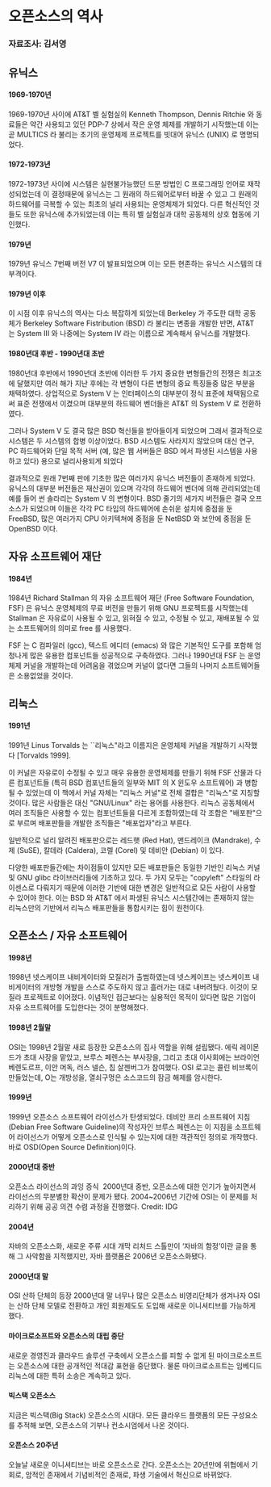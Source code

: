 # 오픈소스의 역사
### 자료조사: 김서영


## 유닉스

#### 1969-1970년

  1969-1970년 사이에 AT&T 벨 실험실의 Kenneth Thompson, Dennis Ritchie 와 동료들은 
약간 사용되고 있던 PDP-7 상에서 작은 운영 체제를 개발하기 시작했는데 이는 곧 MULTICS 라 불리는 
초기의 운영체제 프로젝트를 빗대어 유닉스 (UNIX) 로 명명되었다. 



#### 1972-1973년 

  1972-1973년 사이에 시스템은 실현불가능했던 드문 방법인 C 프로그래밍 언어로 재작성되었는데 
이 결정때문에 유닉스는 그 원래의 하드웨어로부터 바꿀 수 있고 그 원래의 하드웨어를 극복할 수 있는 
최초의 널리 사용되는 운영체제가 되었다. 다른 혁신적인 것들도 또한 유닉스에 추가되었는데 
이는 특히 벨 실험실과 대학 공동체의 상호 협동에 기인했다. 



#### 1979년

  1979년 유닉스 7번째 버전 V7 이 발표되었으며 이는 모든 현존하는 유닉스 시스템의 대부격이다.



#### 1979년 이후

  이 시점 이후 유닉스의 역사는 다소 복잡하게 되었는데 
Berkeley 가 주도한 대학 공동체가 Berkeley Software Fistribution (BSD) 라 불리는 변종을 개발한 반면,
AT&T 는 System III 와 나중에는 System IV 라는 이름으로 계속해서 유닉스를 개발했다.



#### 1980년대 후반 - 1990년대 초반

  1980년대 후반에서 1990년대 초반에 이러한 두 가지 중요한 변형들간의 전쟁은 최고조에 달했지만 
여러 해가 지난 후에는 각 변형이 다른 변형의 중요 특징들중 많은 부분을 채택하였다. 
상업적으로 System V 는 인터페이스의 대부분이 정식 표준에 채택됨으로써 표준 전쟁에서 이겼으며 
대부분의 하드웨어 벤더들은 AT&T 의 System V 로 전환하였다.

  그러나 System V 도 결국 많은 BSD 혁신들을 받아들이게 되었으며 그래서 결과적으로 시스템은 두 시스템의 합병 이상이었다. 
BSD 시스템도 사라지지 않았으며 대신 연구, PC 하드웨어와 단일 목적 서버 
(예, 많은 웹 서버들은 BSD 에서 파생된 시스템을 사용하고 있다) 용으로 널리사용되게 되었다

  결과적으로 원래 7번째 판에 기초한 많은 여러가지 유닉스 버전들이 존재하게 되었다. 
유닉스의 대부분 버전들은 재산권이 있으며 각각의 하드웨어 벤더에 의해 관리되었는데 예를 들어 썬 솔라리는 System V 의 변형이다. 
BSD 줄기의 세가지 버전들은 결국 오프 소스가 되었으며 
이들은 각각 PC 타입의 하드웨어에 손쉬운 설치에 중점을 둔 FreeBSD, 
많은 여러가지 CPU 아키텍쳐에 중점을 둔 NetBSD 와 보안에 중점을 둔 OpenBSD 이다. 



## 자유 소프트웨어 재단


#### 1984년

  1984년 Richard Stallman 의 자유 소프트웨어 재단 (Free Software Foundation, FSF) 은 
유닉스 운영체제의 무료 버전을 만들기 위해 GNU 프로젝트를 시작했는데 
Stallman 은 자유로이 사용될 수 있고, 읽혀질 수 있고, 수정될 수 있고, 재배포될 수 있는 소프트웨어의 의미로 free 를 사용했다. 

  FSF 는 C 컴파일러 (gcc), 텍스트 에디터 (emacs) 와 많은 기본적인 도구를 포함해 
엄청나게 많은 유용한 컴포넌트들 성공적으로 구축하였다. 
그러나 1990년대 FSF 는 운영체제 커널을 개발하는데 어려움을 겪었으며 
커널이 없다면 그들의 나머지 소프트웨어들은 소용없었을 것이다. 


## 리눅스


#### 1991년

  1991년 Linus Torvalds 는 ``리눅스"라고 이름지은 운영체제 커널을 개발하기 시작했다 [Torvalds 1999].

  이 커널은 자유로이 수정될 수 있고 매우 유용한 운영체제를 만들기 위해 
FSF 산물과 다른 컴포넌트들 (특히 BSD 컴포넌트들의 일부와 MIT 의 X 윈도우 소프트웨어) 과 병합될 수 있었는데 
이 책에서 커널 자체는 "리눅스 커널"로 전체 결합은 "리눅스"로 지칭할 것이다. 
많은 사람들은 대신 "GNU/Linux" 라는 용어를 사용한다.
리눅스 공동체에서 여러 조직들은 사용할 수 있는 컴포넌트들을 다르게 조합하였는데 
각 조합은 "배포판"으로 부르며 배포판들을 개발한 조직들은 "배포업자"라고 부른다. 

  일반적으로 널리 알려진 배포판으로는 레드햇 (Red Hat), 맨드레이크 (Mandrake), 수제 (SuSE), 
칼데라 (Caldera), 코렐 (Corel) 및 데비안 (Debian) 이 있다.

  다양한 배포판들간에는 차이점들이 있지만 모든 배포판들은 동일한 기반인 리눅스 커널 및 GNU glibc 라이브러리들에 기초하고 있다. 
두 가지 모두는 "copyleft" 스타일의 라이센스로 다뤄지기 때문에 이러한 기반에 대한 변경은 일반적으로 모든 사람이 사용할 수 있어야 한다. 
이는 BSD 와 AT&T 에서 파생된 유닉스 시스템간에는 존재하지 않는 리눅스만의 기반에서 리눅스 배포판들을 통합시키는 힘이 원천이다. 




## 오픈소스 / 자유 소프트웨어


#### 1998년

  1998년 넷스케이프 내비게이터와 모질러가 출범하였는데 넷스케이프는 넷스케이프 내비게이터의 개방형 개발을 스스로 주도하지 않고 흘러가는 대로 내버려뒀다. 
이것이 모질라 프로젝트로 이어졌다. 이념적인 접근보다는 실용적인 목적이 있다면 많은 기업이 자유 소프트웨어를 도입한다는 것이 분명해졌다. 



#### 1998년 2월말

  OSI는 1998년 2월말 새로 등장한 오픈소스의 집사 역할을 위해 설립됐다. 
에릭 레이몬드가 초대 사장을 맡았고, 브루스 페렌스는 부사장을, 
그리고 초대 이사회에는 브라이언 베렌도르프, 이안 머독, 러스 넬슨, 칩 살젠버그가 참여했다. 
OSI 로고는 콜린 비브록이 만들었는데, O는 개방성을, 열쇠구멍은 소스코드의 잠금 해제를 암시한다.



#### 1999년

  1999년 오픈소스 소프트웨어 라이선스가 탄생되었다.
데비안 프리 소프트웨어 지침(Debian Free Software Guideline)의 작성자인 브루스 페렌스는 
이 지침을 소프트웨어 라이선스가 어떻게 오픈소스로 인식될 수 있는지에 대한 객관적인 정의로 개작했다. 
바로 OSD(Open Source Definition)이다.



#### 2000년대 중반

  오픈소스 라이선스의 과잉 증식 
2000년대 중반, 오픈소스에 대한 인기가 높아지면서 라이선스의 무분별한 확산이 문제가 됐다.
2004~2006년 기간에 OSI는 이 문제를 처리하기 위해 공공 의견 수렴 과정을 진행했다. Credit: IDG



#### 2004년

  자바의 오픈소스화, 새로운 주류 시대 개막
리처드 스톨만이 ‘자바의 함정’이란 글을 통해 그 사악함을 지적했지만, 자바 플랫폼은 2006년 오픈소스화됐다.



#### 2000년대 말

  OSI 산하 단체의 등장
2000년대 말 너무나 많은 오픈소스 비영리단체가 생겨나자 
OSI는 산하 단체 모델로 전환하고 개인 회원제도도 도입해 새로운 이니셔티브를 가능하게 했다.



#### 마이크로소프트와 오픈소스의 대립 중단

  새로운 경영진과 클라우드 솔루션 구축에서 오픈소스를 피할 수 없게 된 마이크로소프트는 
오픈소스에 대한 공개적인 적대감 표현을 중단했다. 물론 마이크로소프트는 임베디드 리눅스에 대한 특허 소송은 계속하고 있다.



#### 빅스택 오픈소스 

  지금은 빅스택(Big Stack) 오픈소스의 시대다. 
모든 클라우드 플랫폼의 모든 구성요소를 추적해 보면, 오픈소스의 기부나 컨소시엄에서 나온 것이다.



#### 오픈소스 20주년

  오늘날 새로운 이니셔티브는 바로 오픈소스로 간다. 
오픈소스는 20년만에 위협에서 기회로, 암적인 존재에서 기념비적인 존재로, 파생 기술에서 혁신으로 바뀌었다.

